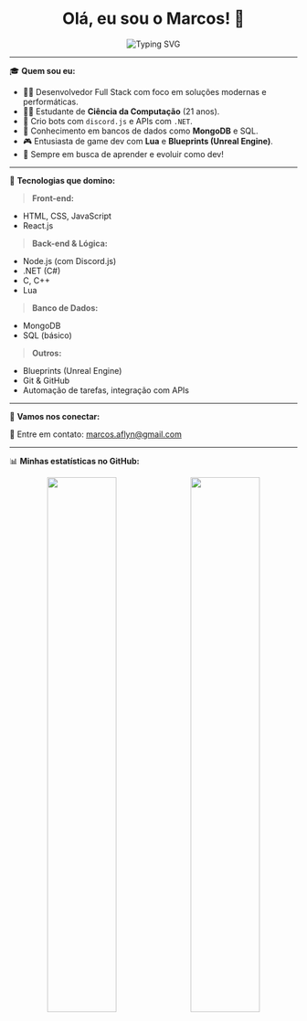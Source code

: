 <h1 align="center">Olá, eu sou o Marcos! 👋</h1>

<p align="center">
  <img src="https://readme-typing-svg.demolab.com?font=Fira+Code&size=22&pause=1000&color=00BFFF&center=true&vCenter=true&width=435&lines=Desenvolvedor+Full+Stack;Entusiasta+em+Tecnologia;Cursando+Ci%C3%AAncia+da+Computa%C3%A7%C3%A3o;Apaixonado+por+codar+e+criar+solu%C3%A7%C3%B5es!" alt="Typing SVG" />
</p>

---

🎓 **Quem sou eu:**

- 👨‍💻 Desenvolvedor Full Stack com foco em soluções modernas e performáticas.
- 🧑‍🎓 Estudante de **Ciência da Computação** (21 anos).
- 🤖 Crio bots com `discord.js` e APIs com `.NET`.
- 💾 Conhecimento em bancos de dados como **MongoDB** e SQL.
- 🎮 Entusiasta de game dev com **Lua** e **Blueprints (Unreal Engine)**.
- 🧠 Sempre em busca de aprender e evoluir como dev!

---

🧠 **Tecnologias que domino:**

> **Front-end:**
- HTML, CSS, JavaScript
- React.js

> **Back-end & Lógica:**
- Node.js (com Discord.js)
- .NET (C#)
- C, C++
- Lua

> **Banco de Dados:**
- MongoDB
- SQL (básico)

> **Outros:**
- Blueprints (Unreal Engine)
- Git & GitHub
- Automação de tarefas, integração com APIs

---

🔗 **Vamos nos conectar:**

📧 Entre em contato: [marcos.aflyn@gmail.com](mailto:marcos.aflyn@gmail.com)


---

📊 **Minhas estatísticas no GitHub:**

<p align="center">
  <img width="49%" src="https://github-readme-stats.vercel.app/api?username=blysenx&show_icons=true&theme=tokyonight" />
  <img width="49%" src="https://github-readme-streak-stats.herokuapp.com/?user=blysenx&theme=tokyonight" />
</p>
